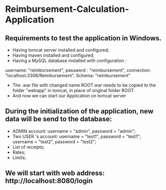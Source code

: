 # Reimbursement-Calculation-Application
## Requirements to test the application in Windows.
* Having tomcat server installed and configured;
* Having maven installed and configured;
* Having a MySQL database installed with configuration :

username: "reimbursement",
password : "reimbursement",
connection: "localhost:3306/Reimbursement",
Schema: "reimbursement"
* The .war file with changed name ROOT.war needs to be copied to the folder "webapp" in tomcat, in place of original folder ROOT.
* And now we can start our Application on tomcat server
## During the initialization of the application, new data will be send to the database:
* ADMIN account: username = "admin", password = "admin";
* Two USER 's account: username = "test1", password = "test1"; username = "test2", password = "test2";
* List of receipts;
* Rates;
* Limits;
## We will start with web address: http://localhost:8080/login

